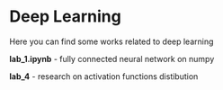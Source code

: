 # Deep Learning
Here you can find some works related to deep learning

**lab_1.ipynb** - fully connected neural network on numpy

**lab_4** - research on activation functions distibution 

